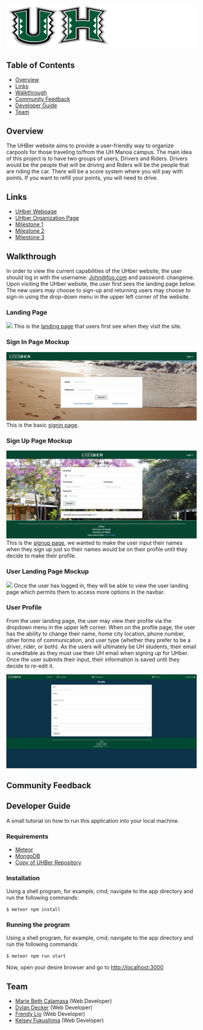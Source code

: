 ![](images/UHber.png)

## Table of Contents

* [Overview](#overview)
* [Links](#links)
* [Walkthrough](#walkthrough)
* [Community Feedback](#community-feedback)
* [Developer Guide](#developer-guide)
* [Team](#team)

## Overview

The UHBer website aims to provide a user-friendly way to organize carpools for those traveling to/from the UH Manoa campus. The main idea of this project is to have two groups of users, Drivers and Riders. Drivers would be the people that will be driving and Riders will be the people that are riding the car. There will be a score system where you will pay with points. If you want to refill your points, you will need to drive. 

## Links

* [UHber Webpage](http://uhber.meteorapp.com/#/)
* [UHber Organization Page](https://github.com/UHBer/)
* [Milestone 1](https://github.com/UHBer/UHBer/projects/1)
* [Milestone 2](https://github.com/UHBer/UHBer/projects/2)
* [Milestone 3](https://github.com/UHBer/UHBer/projects/3)

## Walkthrough

In order to view the current capabilities of the UHber website, the user should log in with the username: John@foo.com and password: changeme. Upon visiting the UHber website, the user first sees the landing page below. The new users may choose to sign-up and returning users may choose to sign-in using the drop-down menu in the upper left corner of the website. 

### Landing Page
![](images/new-landing2.PNG)
This is the [landing page](http://uhber.meteorapp.com/#/) that users first see when they visit the site. 

### Sign In Page Mockup
![](images/new_signInPage.png)
This is the basic [signin page](http://uhber.meteorapp.com/#/signin).

### Sign Up Page Mockup
![](images/signUpPage.png)
This is the [signup page](http://uhber.meteorapp.com/#/signup), we wanted to make the user input their names when they sign up just so their names would be on their profile until they decide to make their profile.

### User Landing Page Mockup
![](images/new-userLanding2.PNG)
Once the user has logged in, they will be able to view the user landing page which permits them to access more options in the navbar.

### User Profile 

From the user landing page, the user may view their profile via the dropdown menu in the upper left corner. When on the profile page, the user has the ability to change their name, home city location, phone number, other forms of communication, and user type (whether they prefer to be a driver, rider, or both). As the users will ultimately be UH students, their email is uneditable as they must use their UH email when signing up for UHber. Once the user submits their input, their information is saved until they decide to re-edit it.

![](images/profile-page.PNG)


## Community Feedback 


## Developer Guide
A small tutorial on how to run this application into your local machine.

### Requirements
* [Meteor](https://www.meteor.com/install)
* [MongoDB](https://www.mongodb.com/)
* [Copy of UHBer Repository](https://github.com/UHBer/UHBer)

### Installation
Using a shell program, for example, cmd; navigate to the app directory and run the following commands:

```
$ meteor npm install
```

### Running the program
Using a shell program, for example, cmd; navigate to the app directory and run the following commands:

```
$ meteor npm run start
```

Now, open your desire browser and go to [http://localhost:3000](http://localhost:3000)


## Team

* [Marie Beth Calamasa](https://github.com/mcalamasa) (Web Developer)
* [Dylan Decker](https://github.com/dylandecker) (Web Developer)
* [Frendy Lio](https://github.com/frendylio) (Web Developer)
* [Kelsey Fukushima](https://github.com/kryf) (Web Developer)
